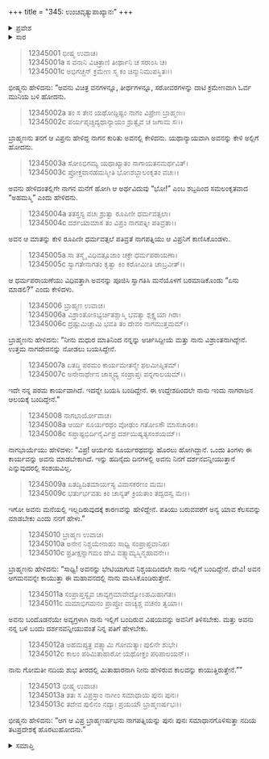 +++
title = "345: ಉಂಚವೃತ್ಯುಪಾಖ್ಯಾನಃ"
+++

<details><summary>ಪ್ರವೇಶ</summary>


।।   ಓಂ ಓಂ ನಮೋ ನಾರಾಯಣಾಯ।।   ಶ್ರೀ ವೇದವ್ಯಾಸಾಯ ನಮಃ ।।

ಶ್ರೀ ಕೃಷ್ಣದ್ವೈಪಾಯನ ವೇದವ್ಯಾಸ ವಿರಚಿತ  

**ಶ್ರೀ ಮಹಾಭಾರತ**

**ಶಾಂತಿ ಪರ್ವ**

**ಮೋಕ್ಷಧರ್ಮ ಪರ್ವ**

**ಅಧ್ಯಾಯ 345**


</details>

<details><summary>ಸಾರ</summary>

ನಾಗಪತ್ನಿಯು ಬ್ರಾಹ್ಮಣನನ್ನು ಸತ್ಕರಿಸಿದುದು ಮತ್ತು ಬ್ರಾಹ್ಮಣನು ನಾಗರಾಜನ ಆಗಮನವನ್ನೇ ಪ್ರತೀಕ್ಷಿಸುವುದು (1-13).


</details>


> 12345001 ಭೀಷ್ಮ ಉವಾಚ।   
12345001a ಸ ವನಾನಿ ವಿಚಿತ್ರಾಣಿ ತೀರ್ಥಾನಿ ಚ ಸರಾಂಸಿ ಚ।  
12345001c ಅಭಿಗಚ್ಚನ್ ಕ್ರಮೇಣ ಸ್ಮ ಕಂ ಚಿನ್ಮುನಿಮುಪಸ್ಥಿತಃ।।

ಭೀಷ್ಮನು ಹೇಳಿದನು: “ಅವನು ವಿಚಿತ್ರ ವನಗಳನ್ನೂ, ತೀರ್ಥಗಳನ್ನೂ, ಸರೋವರಗಳನ್ನು ದಾಟಿ ಕ್ರಮೇಣವಾಗಿ ಓರ್ವ ಮುನಿಯ ಬಳಿ ಹೋದನು.

> 12345002a ತಂ ಸ ತೇನ ಯಥೋದ್ದಿಷ್ಟಂ ನಾಗಂ ವಿಪ್ರೇಣ ಬ್ರಾಹ್ಮಣಃ।  
12345002c ಪರ್ಯಪೃಚ್ಚದ್ಯಥಾನ್ಯಾಯಂ ಶ್ರುತ್ವೈವ ಚ ಜಗಾಮ ಸಃ।।

ಬ್ರಾಹ್ಮಣನು ತನಗೆ ಆ ವಿಪ್ರನು ಹೇಳಿದ್ದ ನಾಗನ ಕುರಿತು ಅವನಲ್ಲಿ ಕೇಳಿದನು. ಯಥಾನ್ಯಾಯವಾಗಿ ಅವನನ್ನು ಕೇಳಿ ಅಲ್ಲಿಗೆ ಹೋದನು.

> 12345003a ಸೋಽಭಿಗಮ್ಯ ಯಥಾಖ್ಯಾತಂ ನಾಗಾಯತನಮರ್ಥವಿತ್।  
12345003c ಪ್ರೋಕ್ತವಾನಹಮಸ್ಮೀತಿ ಭೋಃಶಬ್ದಾಲಂಕೃತಂ ವಚಃ।।

ಅವನು ಹೇಳಿದಂತಲ್ಲಿಗೇ ನಾಗನ ಮನೆಗೆ ಹೋಗಿ ಆ ಅರ್ಥವಿದುವು “ಭೋ!” ಎಂಬ ಶಬ್ದದಿಂದ ಸಮಲಂಕೃತವಾದ “ಅಹಮಸ್ಮಿ” ಎಂದು ಹೇಳಿದನು.

> 12345004a ತತಸ್ತಸ್ಯ ವಚಃ ಶ್ರುತ್ವಾ ರೂಪಿಣೀ ಧರ್ಮವತ್ಸಲಾ।  
12345004c ದರ್ಶಯಾಮಾಸ ತಂ ವಿಪ್ರಂ ನಾಗಪತ್ನೀ ಪತಿವ್ರತಾ।।

ಅವನ ಆ ಮಾತನ್ನು ಕೇಳಿ ರೂಪಿಣೀ ಧರ್ಮವತ್ಸಲೆ ಪತಿವ್ರತೆ ನಾಗಪತ್ನಿಯು ಆ ವಿಪ್ರನಿಗೆ ಕಾಣಿಸಿಕೊಂಡಳು.

> 12345005a ಸಾ ತಸ್ಮೈ ವಿಧಿವತ್ಪೂಜಾಂ ಚಕ್ರೇ ಧರ್ಮಪರಾಯಣಾ।  
12345005c ಸ್ವಾಗತೇನಾಗತಂ ಕೃತ್ವಾ ಕಿಂ ಕರೋಮೀತಿ ಚಾಬ್ರವೀತ್।।

ಆ ಧರ್ಮಪರಾಯಣೆಯು ವಿಧಿವತ್ತಾಗಿ ಅವನನ್ನು ಪೂಜಿಸಿ ಸ್ವಾಗತಿಸಿ ಮನೆಯೊಳಗೆ ಬರಮಾಡಿಕೊಂಡು “ಏನು ಮಾಡಲಿ?” ಎಂದು ಕೇಳಿದಳು.

> 12345006 ಬ್ರಾಹ್ಮಣ ಉವಾಚ।   
12345006a ವಿಶ್ರಾಂತೋಽಭ್ಯರ್ಚಿತಶ್ಚಾಸ್ಮಿ ಭವತ್ಯಾ ಶ್ಲಕ್ಷ್ಣಯಾ ಗಿರಾ।  
12345006c ದ್ರಷ್ಟುಮಿಚ್ಚಾಮಿ ಭವತಿ ತಂ ದೇವಂ ನಾಗಮುತ್ತಮಮ್।।

ಬ್ರಾಹ್ಮಣನು ಹೇಳಿದನು: “ನೀನು ಮಧುರ ಮಾತಿನಿಂದ ನನ್ನನ್ನು ಅರ್ಚಿಸಿದ್ದೀಯೆ ಮತ್ತು ನಾನು ವಿಶ್ರಾಂತನಾಗಿದ್ದೇನೆ. ಉತ್ತಮ ನಾಗದೇವನನ್ನು ನೋಡಲು ಬಯಸಿದ್ದೇನೆ.

> 12345007a ಏತದ್ಧಿ ಪರಮಂ ಕಾರ್ಯಮೇತನ್ಮೇ ಫಲಮೀಪ್ಸಿತಮ್।  
12345007c ಅನೇನಾರ್ಥೇನ ಚಾಸ್ಮ್ಯದ್ಯ ಸಂಪ್ರಾಪ್ತಃ ಪನ್ನಗಾಲಯಮ್।।

ಇದೇ ನನ್ನ ಪರಮ ಕಾರ್ಯವಾಗಿದೆ. ಇದನ್ನೇ ಬಯಸಿ ಬಂದಿದ್ದೇನೆ. ಈ ಉದ್ದೇಶದಿಂದಲೇ ನಾನು ಇಂದು ನಾಗರಾಜನ ಆಲಯಕ್ಕೆ ಬಂದಿದ್ದೇನೆ.”

> 12345008 ನಾಗಭಾರ್ಯೋವಾಚ।   
12345008a ಆರ್ಯ ಸೂರ್ಯರಥಂ ವೋಢುಂ ಗತೋಽಸೌ ಮಾಸಚಾರಿಕಃ।  
12345008c ಸಪ್ತಾಷ್ಟಭಿರ್ದಿನೈರ್ವಿಪ್ರ ದರ್ಶಯಿಷ್ಯತ್ಯಸಂಶಯಮ್।।

ನಾಗಭಾರ್ಯೆಯು ಹೇಳಿದಳು: “ವಿಪ್ರ! ಆರ್ಯನು ಸೂರ್ಯರಥವನ್ನು ಹೊರಲು ಹೋಗಿದ್ದಾನೆ. ಒಂದು ತಿಂಗಳು ಈ ಕಾರ್ಯವನ್ನು ಅವನು ಮಾಡಬೇಕಾಗಿದೆ. ಇನ್ನು ಹದಿನೈದು ದಿನಗಳಲ್ಲಿ ಅವನು ನಿನಗೆ ದರ್ಶನವನ್ನೀಯುತ್ತಾನೆ ಎನ್ನುವುದರಲ್ಲಿ ಸಂಶಯವಿಲ್ಲ.

> 12345009a ಏತದ್ವಿದಿತಮಾರ್ಯಸ್ಯ ವಿವಾಸಕರಣಂ ಮಮ।  
12345009c ಭರ್ತುರ್ಭವತು ಕಿಂ ಚಾನ್ಯತ್ ಕ್ರಿಯತಾಂ ತದ್ವದಸ್ವ ಮೇ।।

ಇಗೋ ಅವನು ಮನೆಯಲ್ಲಿ ಇಲ್ಲದಿರುವುದಕ್ಕೆ ಕಾರಣವನ್ನು ಹೇಳಿದ್ದೇನೆ. ಪತಿಯು ಬರುವವರೆಗೆ ಅನ್ಯ ಯಾವ ಕೆಲಸವನ್ನು ಮಾಡಬೇಕು ಎಂದು ನನಗೆ ಹೇಳು.”

> 12345010 ಬ್ರಾಹ್ಮಣ ಉವಾಚ।   
12345010a ಅನೇನ ನಿಶ್ಚಯೇನಾಹಂ ಸಾಧ್ವಿ ಸಂಪ್ರಾಪ್ತವಾನಿಹ।  
12345010c ಪ್ರತೀಕ್ಷನ್ನಾಗಮಂ ದೇವಿ ವತ್ಸ್ಯಾಮ್ಯಸ್ಮಿನ್ಮಹಾವನೇ।।

ಬ್ರಾಹ್ಮಣನು ಹೇಳಿದನು: “ಸಾಧ್ವಿ! ಅವನನ್ನು ಭೇಟಿಯಾಗುವ ನಿಶ್ಚಯದಿಂದಲೇ ನಾನು ಇಲ್ಲಿಗೆ ಬಂದಿದ್ದೇನೆ. ದೇವಿ! ಅವನ ಆಗಮನವನ್ನೇ ಕಾಯುತ್ತಾ ಈ ಮಹಾವನದಲ್ಲಿ ನಾನು ವಾಸಿಸಿಕೊಂಡಿರುತ್ತೇನೆ.

> 12345011a ಸಂಪ್ರಾಪ್ತಸ್ಯೈವ ಚಾವ್ಯಗ್ರಮಾವೇದ್ಯೋಽಹಮಿಹಾಗತಃ।  
12345011c ಮಮಾಭಿಗಮನಂ ಪ್ರಾಪ್ತೋ ವಾಚ್ಯಶ್ಚ ವಚನಂ ತ್ವಯಾ।।

ಅವನು ಬಂದೊಡನೆಯೇ ಅವ್ಯಗ್ರಳಾಗಿ ನಾನು ಇಲ್ಲಿಗೆ ಬಂದಿರುವ ವಿಷಯವನ್ನು ಅವನಿಗೆ ತಿಳಿಸಬೇಕು. ಮತ್ತು ಅವನು ನನ್ನ ಬಳಿ ಬಂದು ದರ್ಶನವನ್ನೀಯುವಂತೆ ನಿನ್ನ ಪತಿಗೆ ಹೇಳಬೇಕು.

> 12345012a ಅಹಮಪ್ಯತ್ರ ವತ್ಸ್ಯಾಮಿ ಗೋಮತ್ಯಾಃ ಪುಲಿನೇ ಶುಭೇ।  
12345012c ಕಾಲಂ ಪರಿಮಿತಾಹಾರೋ ಯಥೋಕ್ತಂ ಪರಿಪಾಲಯನ್।।

ನಾನು ಗೋಮತೀ ನದಿಯ ಶುಭ ತೀರದಲ್ಲಿ ಮಿತಾಹಾರನಾಗಿ ನೀನು ಹೇಳಿರುವ ಕಾಲವನ್ನು ಕಾಯುತ್ತಿರುತ್ತೇನೆ.””

> 12345013 ಭೀಷ್ಮ ಉವಾಚ।   
12345013a ತತಃ ಸ ವಿಪ್ರಸ್ತಾಂ ನಾಗೀಂ ಸಮಾಧಾಯ ಪುನಃ ಪುನಃ।  
12345013c ತದೇವ ಪುಲಿನಂ ನದ್ಯಾಃ ಪ್ರಯಯೌ ಬ್ರಾಹ್ಮಣರ್ಷಭಃ।।

ಭೀಷ್ಮನು ಹೇಳಿದನು: “ಆಗ ಆ ವಿಪ್ರ ಬ್ರಾಹ್ಮಣರ್ಷಭನು ನಾಗಪತ್ನಿಯನ್ನು ಪುನಃ ಪುನಃ ಸಮಾಧಾನಗೊಳಿಸುತ್ತಾ ನದಿಯ ತಟಪ್ರದೇಶಕ್ಕೆ ಹೊರಟುಹೋದನು.”


<details><summary>ಸಮಾಪ್ತಿ</summary>

ಇತಿ ಶ್ರೀಮಹಾಭಾರತೇ ಶಾಂತಿ ಪರ್ವಣಿ ಮೋಕ್ಷಧರ್ಮ ಪರ್ವಣಿ ಉಂಚವೃತ್ಯುಪಾಖ್ಯಾನೇ ಪಂಚಚತ್ವಾರಿಂಶಾಧಿಕತ್ರಿಶತತಮೋಽಧ್ಯಾಯಃ।।  
ಇದು ಶ್ರೀಮಹಾಭಾರತದಲ್ಲಿ ಶಾಂತಿ ಪರ್ವದಲ್ಲಿ ಮೋಕ್ಷಧರ್ಮ ಪರ್ವದಲ್ಲಿ ಉಂಚವೃತ್ಯುಪಾಖ್ಯಾನ ಎನ್ನುವ ಮುನ್ನೂರಾನಲ್ವತ್ತೈದನೇ ಅಧ್ಯಾಯವು.


</details>
